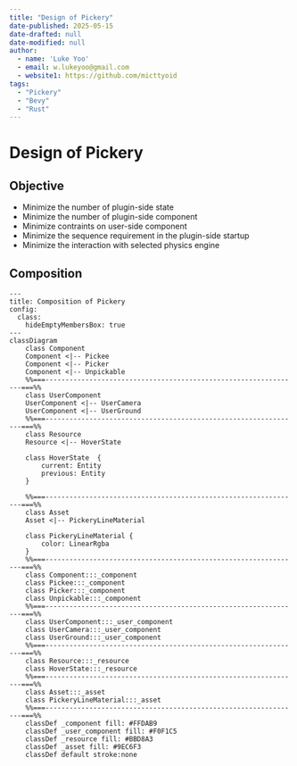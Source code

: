 ```yaml
---
title: "Design of Pickery"
date-published: 2025-05-15
date-drafted: null
date-modified: null
author:
  - name: 'Luke Yoo'
  - email: w.lukeyoo@gmail.com
  - website1: https://github.com/micttyoid
tags:
  - "Pickery"
  - "Bevy"
  - "Rust"
---
```


# Design of Pickery

## Objective
- Minimize the number of plugin-side state
- Minimize the number of plugin-side component
- Minimize contraints on user-side component
- Minimize the sequence requirement in the plugin-side startup
- Minimize the interaction with selected physics engine

## Composition

```[mermaid]
---
title: Composition of Pickery
config:
  class:
    hideEmptyMembersBox: true
---
classDiagram
    class Component
    Component <|-- Pickee
    Component <|-- Picker
    Component <|-- Unpickable
    %%===----------------------------------------------------------------===%%
    class UserComponent
    UserComponent <|-- UserCamera
    UserComponent <|-- UserGround
    %%===----------------------------------------------------------------===%%
    class Resource
    Resource <|-- HoverState

    class HoverState  {
        current: Entity
        previous: Entity
    }

    %%===----------------------------------------------------------------===%%
    class Asset
    Asset <|-- PickeryLineMaterial

    class PickeryLineMaterial {
        color: LinearRgba
    }    
    %%===----------------------------------------------------------------===%%
    class Component:::_component
    class Pickee:::_component
    class Picker:::_component
    class Unpickable:::_component
    %%===----------------------------------------------------------------===%%
    class UserComponent:::_user_component
    class UserCamera:::_user_component
    class UserGround:::_user_component
    %%===----------------------------------------------------------------===%%
    class Resource:::_resource
    class HoverState:::_resource
    %%===----------------------------------------------------------------===%%
    class Asset:::_asset
    class PickeryLineMaterial:::_asset
    %%===----------------------------------------------------------------===%%
    classDef _component fill: #FFDAB9
    classDef _user_component fill: #F0F1C5
    classDef _resource fill: #BBD8A3
    classDef _asset fill: #9EC6F3
    classDef default stroke:none
```
